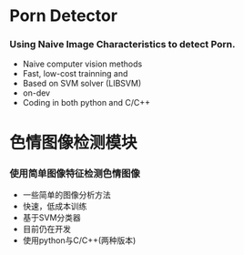 #   Porn Detector 
### Using Naive Image Characteristics to detect Porn. 

*   Naive computer vision methods
*   Fast, low-cost trainning and 
*   Based on SVM solver (LIBSVM)
*   on-dev
*   Coding in both python and C/C++

#   色情图像检测模块
### 使用简单图像特征检测色情图像
*   一些简单的图像分析方法
*   快速，低成本训练
*   基于SVM分类器
*   目前仍在开发
*   使用python与C/C++(两种版本)